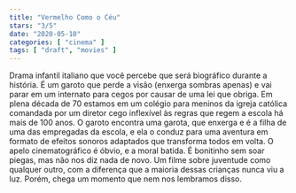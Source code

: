 ```yaml
---
title: "Vermelho Como o Céu"
stars: "3/5"
date: "2020-05-10"
categories: [ "cinema" ]
tags: [ "draft", "movies" ]
---
```

Drama infantil italiano que você percebe que será biográfico durante a história. É um garoto que perde a visão (enxerga sombras apenas) e vai parar em um internato para cegos por causar de uma lei que obriga. Em plena década de 70 estamos em um colégio para meninos da igreja católica comandada por um diretor cego inflexível às regras que regem a escola há mais de 100 anos. O garoto encontra uma garota, que enxerga e é a filha de uma das empregadas da escola, e ela o conduz para uma aventura em formato de efeitos sonoros adaptados que transforma todos em volta. O apelo cinematográfico é óbvio, e a moral batida. É bonitinho sem soar piegas, mas não nos diz nada de novo. Um filme sobre juventude como qualquer outro, com a diferença que a maioria dessas crianças nunca viu a luz. Porém, chega um momento que nem nos lembramos disso.
